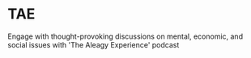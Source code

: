 # TAE
Engage with thought-provoking discussions on mental, economic, and social issues with 'The Aleagy Experience' podcast
